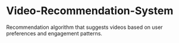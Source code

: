 # Video-Recommendation-System
Recommendation algorithm that suggests videos based on user preferences and engagement patterns.
